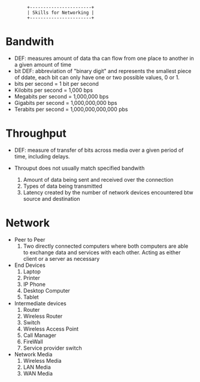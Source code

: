 			+-----------------------+
			| Skills for Networking |
			+-----------------------+

# Bandwith
- DEF: measures amount of data tha can flow from one place to another in a given amount of time
- bit DEF: abbreviation of "binary digit" and represents the smallest piece of ddate, each bit can only have one or two possible values, 0 or 1. 
- bits per second = 1 bit per second
- Kilobits per second = 1,000 bps  
- Megabits per second = 1,000,000 bps
- Gigabits per second = 1,000,000,000 bps
- Terabits per second = 1,000,000,000,000 pbs

# Throughput
- DEF: measure of transfer of bits across media over a given period of time, including delays.

- Throuput does not usually match specified bandwith
	1. Amount of data being sent and received over the connection
	2. Types of data being transmitted
	3. Latency created by the number of network devices encountered btw source and destination

# Network
- Peer to Peer
	1. Two directly connected computers where both computers are able to exchange data and services with each other. Acting as either client or a server as necessary
- End Devices
	1. Laptop
	2. Printer
	3. IP Phone
	4. Desktop Computer
	5. Tablet
- Intermediate devices
	1. Router
	2. Wireless Router
	3. Switch
	4. Wireless Access Point
	5. Call Manager
	6. FireWall
	7. Service provider switch
- Network Media
	1. Wireless Media
	2. LAN Media
	3. WAN Media




